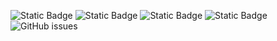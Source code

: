 ![Static Badge](https://img.shields.io/badge/blacklists-60-000000) ![Static Badge](https://img.shields.io/badge/blacklisted-3121996-cc0000) ![Static Badge](https://img.shields.io/badge/whitelisted-2244-00CC00) ![Static Badge](https://img.shields.io/badge/streaming_blacklist-28107-000000) ![GitHub issues](https://img.shields.io/github/issues/fabriziosalmi/blacklists)
